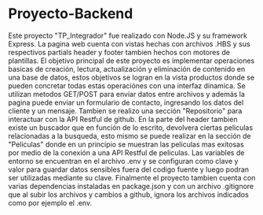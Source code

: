 # Proyecto-Backend
 
Este proyecto "TP_Integrador" fue realizado con Node.JS y su framework Express.
La pagina web cuenta con vistas hechas con archivos .HBS y sus respectivos partials header y footer tambien hechos con motores de plantillas.
El objetivo principal de este proyecto es implementar operaciones basicas de  creación, lectura, actualización y eliminación de contenido en una base de datos,
estos objetivos se logran en la vista productos donde se pueden concretar todas estas operaciónes con una interfaz dinamica. Se utilizan metodos GET/POST para enviar datos entre archivos y además la pagina puede enviar un formulario de contacto, ingresando los datos del cliente y un mensaje. Tambien se realizo una sección "Repositorio" para interactuar con la API Restful de github. En la parte del header tambien existe un buscador que en función de lo escrito, devolvera ciertas peliculas relacionadas a la busqueda, esto mismo se puede realizar en la sección de "Peliculas" donde en un principio se muestran las peliculas mas exitosas por medio de la conexión a una API Restful de peliculas.
Las variables de entorno se encuentran en el archivo .env y se configuran como clave y valor para guardar datos sensibles fuera del codigo fuente y luego podran ser utilizadas mediante su clave. Finalmente el proyecto tambien cuenta con varias dependencias instaladas en package.json y con un archivo .gitignore que al subir los archivos y cambios a github, ignora los archivos indicados como por ejemplo el .env.
